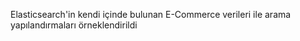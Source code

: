 Elasticsearch'in kendi içinde bulunan E-Commerce verileri ile arama yapılandırmaları örneklendirildi
